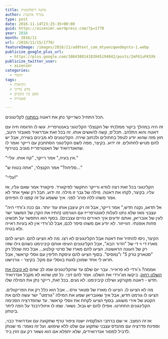 ```yaml
---
title: מתנה דיפלומטית
author: נמרוד איזנברג
type: post
date: 2016-11-14T23:25:35+00:00
guid: https://aizenimr.wordpress.com/?p=1770
year: 2016
month: 2016/11
url: /2016/11/15/1770/
featureImage: /images/2016/11/addtext_com_mtywnzqwndmyntu-1.webp
publicize_google_plus_url:
  - https://plus.google.com/108430814102045194842/posts/2mF61uFKSXk
publicize_twitter_user:
  - aizenimr
categories:
  - הומור
tags:
  - גיקיאדה
  - מדע בדיוני
  - מסע בין כוכבים
  - סאטירה

---
```

הכל התחיל כשרייקר נתן את דאטה [במתנה][1] לקלינגונים.

זה היה במהלך ביקור ממלכתי של הקנצלר הקלינגוני באנטרפרייז. עשו לו הדגמה חיה עם דאטה והוא התלהב. תכל'ס, קשה להאשים אותו. זה בכל זאת אנדרואיד מאובזר היטב, חוץ מזה שהוא יודע לטפל בחתולים ולכתוב שירה. הקלינגונים לא מבינים בשירה, אבל יש להם פטיש לחתולים. זה ידוע. בקיצר, מפה לשם הקלינגוני הסתחבק עם רייקר ואמר לו שהאנדרואיד של האנטרפרייז מגניב בטירוף.

"אין בעיה," אמר רייקר, "קח אותו. עליי."

"סליחה?" אמר הקנצלר, "אתה בטוח ש..."

"עליי!"

הקלינגוני בכל זאת רצה לוודא ורייקר התקשר לפיקארד. פיקארד אמר שאם עליו, אז עליו. בקיצר, לקחו את דאטה. מילה של גבר זו מילה. זה ידוע. חבל רק שאף אחד לא אמר משהו ללה פורג' לפני. איך ששמע על זה קפצו לו הפיוזים.

"אל תדאג, נקנה חדש," אמר רייקר, אבל זה רק עיצבן אותו עוד יותר. גם ככה ג'ורדי היה עצבני מאז שלא נתנו לעלות לאנטרפרייז עם הגורמט (התיז את הקרן של המשגר ישר לעין של אובריאן, ואתם יודעים איך האירים נהיים עצבנים). בסוף הוא התפשר על תכשיט פחות אופנתי. הווייזור. לא יודע אם משהו סיפר לכם, אבל לג'ורדי אין לא בעיות ראייה ולא בטיח.

הקיצר, ניסו להחזיר את דאטה אבל הקלינגונים לא רצו. מה לא הציעו להם. הציעו להם מארז די וי די של "הדור הבא", אבל הקלינגונים העיפו אותם קיבינימט כשהם גילו שזה רק של העונה הראשונה. הציעו להם מארז של סרטי קולנוע... אבל כזה שכלל רק "סטארק טרק 5" ו"נמסיס". בסוף הציעו להם עיסקת חליפין עם ווסלי קראשר, אבל תראו לי אחד שמוכן לגעת בווסלי עם מקל. בקיצר - גורנישט.

אממה? ג'ורדי לא פראייר. עבר יום שלם עד שהקלינגונים שמו לב שהם [לא קיבלו את השלט רחוק][2]. ביקשו מג'ורדי את השלט. אמר להם זיבי. כל זמן שהוא לא מקבל אנדרואיד חדש - דאטה מקורקע ושילכו קיבינימט. לא נעים. בכל זאת, רייקר נתן את המילה שלו.

מה לא הציעו לו. הציעו לו מארז של סטאר וורס... אבל הוא כלל רק את הפריקוולים. הציעו לו גורמט חדש, אבל איך שאובריאן שמע את המילה "גורמט" ישר עשה להם את הקטע של אירי משוגע. בסוף הציעו לקחת את ווסלי קראשר. עד שהפדרציה הסכימה הקלינגונים התחרטו. אפילו להם יש גבול. נשאר. שמו לו איזולירבנד על הפה ליתר ביטחון.

אז זה המצב. אי שם ברחבי הגלקסיה ישנה ציפור טרף שתקועה עם אנדרואיד כבוי, וספינת פדרציה עם מהנדס עצבני שתקוע עם שלט ללא שימוש. ועל זה נאמר: מי שנותן לדביל למסור אנדרואידים, שלא יתפלא אם הוא נשאר רק עם הזין ביד.

 [1]: http://www.calcalist.co.il/local/articles/0,7340,L-3701705,00.html
 [2]: https://twitter.com/BenCaspit/status/798190225289859072